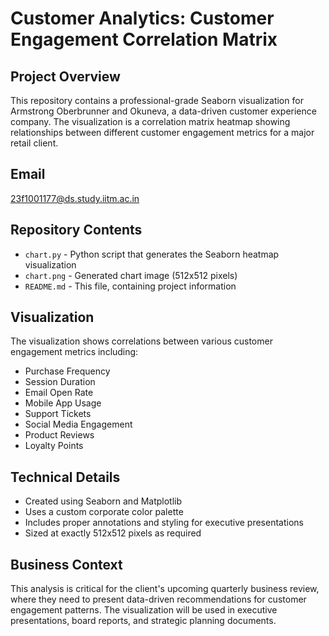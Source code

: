 # Customer Analytics: Customer Engagement Correlation Matrix

## Project Overview
This repository contains a professional-grade Seaborn visualization for Armstrong Oberbrunner and Okuneva, a data-driven customer experience company. The visualization is a correlation matrix heatmap showing relationships between different customer engagement metrics for a major retail client.

## Email
23f1001177@ds.study.iitm.ac.in

## Repository Contents
- `chart.py` - Python script that generates the Seaborn heatmap visualization
- `chart.png` - Generated chart image (512x512 pixels)
- `README.md` - This file, containing project information

## Visualization
The visualization shows correlations between various customer engagement metrics including:
- Purchase Frequency
- Session Duration
- Email Open Rate
- Mobile App Usage
- Support Tickets
- Social Media Engagement
- Product Reviews
- Loyalty Points

## Technical Details
- Created using Seaborn and Matplotlib
- Uses a custom corporate color palette
- Includes proper annotations and styling for executive presentations
- Sized at exactly 512x512 pixels as required

## Business Context
This analysis is critical for the client's upcoming quarterly business review, where they need to present data-driven recommendations for customer engagement patterns. The visualization will be used in executive presentations, board reports, and strategic planning documents.
